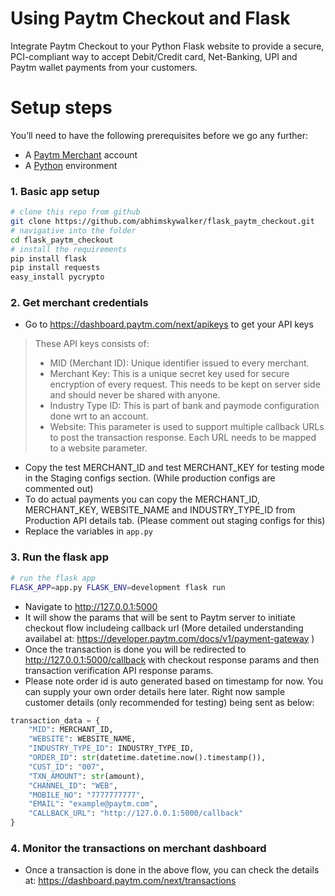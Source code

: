 # Using Paytm Checkout and Flask
Integrate Paytm Checkout to your Python Flask website to provide a secure, PCI-compliant way to accept Debit/Credit card, Net-Banking, UPI and Paytm wallet payments from your customers.

# Setup steps
You’ll need to have the following prerequisites before we go any further:
- A [Paytm Merchant](https://business.paytm.com/) account
- A [Python](http://www.python.org/) environment

### 1. Basic app setup
```bash
# clone this repo from github
git clone https://github.com/abhimskywalker/flask_paytm_checkout.git
# navigative into the folder
cd flask_paytm_checkout
# install the requirements
pip install flask
pip install requests
easy_install pycrypto
```

### 2. Get merchant credentials
- Go to https://dashboard.paytm.com/next/apikeys to get your API keys
> These API keys consists of:
> - MID (Merchant ID): Unique identifier issued to every merchant.
> - Merchant Key: This is a unique secret key used for secure encryption of every request. This needs to be kept on server side and should never be shared with anyone.
> - Industry Type ID: This is part of bank and paymode configuration done wrt to an account.
> - Website: This parameter is used to support multiple callback URLs to post the transaction response. Each URL needs to be mapped to a website parameter.
- Copy the test MERCHANT_ID and test MERCHANT_KEY for testing mode in the Staging configs section. (While production configs are commented out)
- To do actual payments you can copy the MERCHANT_ID, MERCHANT_KEY, WEBSITE_NAME and INDUSTRY_TYPE_ID from Production API details tab. (Please comment out staging configs for this) 
- Replace the variables in `app.py`

### 3. Run the flask app
```bash
# run the flask app
FLASK_APP=app.py FLASK_ENV=development flask run
```
- Navigate to http://127.0.0.1:5000
- It will show the params that will be sent to Paytm server to initiate checkout flow includeing callback url (More detailed understanding availabel at: https://developer.paytm.com/docs/v1/payment-gateway )
- Once the transaction is done you will be redirected to http://127.0.0.1:5000/callback with checkout response params and then transaction verification API response params.
- Please note order id is auto generated based on timestamp for now. You can supply your own order details here later. Right now sample customer details (only recommended for testing) being sent as below:
```python
transaction_data = {
    "MID": MERCHANT_ID,
    "WEBSITE": WEBSITE_NAME,
    "INDUSTRY_TYPE_ID": INDUSTRY_TYPE_ID,
    "ORDER_ID": str(datetime.datetime.now().timestamp()),
    "CUST_ID": "007",
    "TXN_AMOUNT": str(amount),
    "CHANNEL_ID": "WEB",
    "MOBILE_NO": "7777777777",
    "EMAIL": "example@paytm.com",
    "CALLBACK_URL": "http://127.0.0.1:5000/callback"
}
```

### 4. Monitor the transactions on merchant dashboard
- Once a transaction is done in the above flow, you can check the details at: https://dashboard.paytm.com/next/transactions
